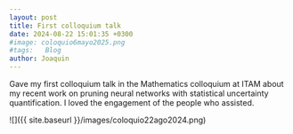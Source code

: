 ```yaml
---
layout: post
title: First colloquium talk
date: 2024-08-22 15:01:35 +0300
#image: coloquio6mayo2025.png
#tags:   Blog
author: Joaquin
---
```


Gave my first colloquium talk in the Mathematics colloquium at ITAM about my recent work on pruning neural networks with statistical uncertainty quantification. I loved the engagement of the people who assisted.

![]({{ site.baseurl }}/images/coloquio22ago2024.png)
